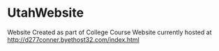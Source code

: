 # UtahWebsite
Website Created as part of College Course
Website currently hosted at http://d277conner.byethost32.com/index.html
